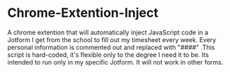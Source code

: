 # Chrome-Extention-Inject
A chrome extention that will automatically inject JavaScript code in a Jotform I get from the school to fill out my timesheet every week.
Every personal information is commented out and replaced with "####" .This script is hard-coded, it's flexible only to the degree I need it to be.
Its intended to run only in my specific Jotform. It will not work in other forms.

